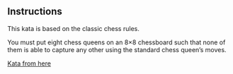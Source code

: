 ## Instructions
This kata is based on the classic chess rules. 

You must put eight chess queens on an 8×8 chessboard such that none of them is able to capture any other using the standard chess queen’s moves.

[Kata from here](https://codingdojo.org/kata/eight-queens/)
